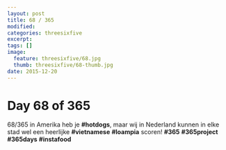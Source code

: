 ```yaml
---
layout: post
title: 68 / 365
modified:
categories: threesixfive
excerpt:
tags: []
image:
  feature: threesixfive/68.jpg
  thumb: threesixfive/68-thumb.jpg
date: 2015-12-20
---
```


# Day 68 of 365

68/365 in Amerika heb je **\#hotdogs**, maar wij in Nederland kunnen in elke stad wel een heerlijke **\#vietnamese** **\#loampia** scoren! **\#365** **\#365project** **\#365days** **\#instafood**
